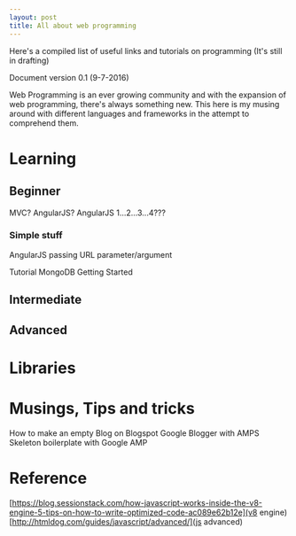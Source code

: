 ```yaml
---
layout: post
title: All about web programming
---
```


Here's a compiled list of useful links and tutorials on programming (It's still in drafting)

Document version 0.1 (9-7-2016)

Web Programming is an ever growing community and with the expansion of web programming, there's always something new. This here is my musing around with different languages and frameworks in the attempt to comprehend them.

# Learning
## Beginner

MVC? AngularJS?
AngularJS 1...2...3...4???
### Simple stuff
AngularJS passing URL parameter/argument

Tutorial MongoDB Getting Started

## Intermediate



## Advanced



# Libraries

# Musings, Tips and tricks

How to make an empty Blog on Blogspot
Google Blogger with AMPS
Skeleton boilerplate with Google AMP

# Reference
[https://blog.sessionstack.com/how-javascript-works-inside-the-v8-engine-5-tips-on-how-to-write-optimized-code-ac089e62b12e](v8 engine)
[http://htmldog.com/guides/javascript/advanced/](js advanced)

